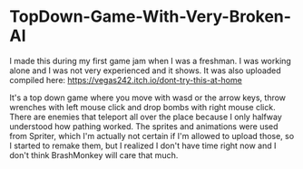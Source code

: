 # TopDown-Game-With-Very-Broken-AI

I made this during my first game jam when I was a freshman.  I was working alone and I was not very experienced and it shows.  It was also uploaded compiled here:  https://vegas242.itch.io/dont-try-this-at-home

It's a top down game where you move with wasd or the arrow keys, throw wrenches with left mouse click and drop bombs with right mouse click.  There are enemies that teleport all over the place because I only halfway understood how pathing worked.  The sprites and animations were used from Spriter, which I'm actually not certain if I'm allowed to upload those, so I started to remake them, but I realized I don't have time right now and I don't think BrashMonkey will care that much.